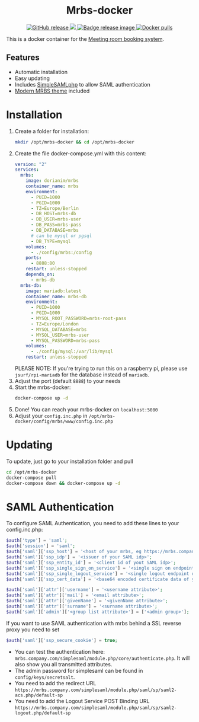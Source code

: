 <h1 align="center">
    Mrbs-docker
</h1>

<p align="center">
    <a href="https://github.com/dorianim/mrbs-docker/releases/latest">
        <img src="https://img.shields.io/github/v/release/dorianim/mrbs-docker?logo=github&logoColor=white" alt="GitHub release"/>
    </a>
    <a href="https://www.gnu.org/licenses/agpl-3.0">
        <img src="https://img.shields.io/badge/License-AGPL%20v3-blue.svg" />
    </a>
    <a href="https://github.com/dorianim/mrbs-docker/actions/workflows/release.yml">
        <img src="https://github.com/dorianim/mrbs-docker/actions/workflows/release.yml/badge.svg" alt="Badge release image" />
    </a>
    <a href="https://hub.docker.com/r/dorianim/mrbs">
        <img src="https://img.shields.io/docker/pulls/dorianim/mrbs.svg" alt="Docker pulls" />
    </a>
</p>

This is a docker container for the [Meeting room booking system](https://github.com/meeting-room-booking-system/mrbs-code).

## Features

- Automatic installation
- Easy updating
- Includes [SimpleSAMLphp](SimpleSAMLphp) to allow SAML authentication
- [Modern MRBS theme](https://github.com/dorianim/modern-mrbs-theme) included

# Installation

1. Create a folder for installation:
   ```bash
   mkdir /opt/mrbs-docker && cd /opt/mrbs-docker
   ```
2. Create the file docker-compose.yml with this content:
   ```yaml
   version: "2"
   services:
     mrbs:
       image: dorianim/mrbs
       container_name: mrbs
       environment:
         - PUID=1000
         - PGID=1000
         - TZ=Europe/Berlin
         - DB_HOST=mrbs-db
         - DB_USER=mrbs-user
         - DB_PASS=mrbs-pass
         - DB_DATABASE=mrbs
         # can be mysql or pgsql
         - DB_TYPE=mysql
       volumes:
         - ./config/mrbs:/config
       ports:
         - 8888:80
       restart: unless-stopped
       depends_on:
         - mrbs-db
     mrbs-db:
       image: mariadb:latest
       container_name: mrbs-db
       environment:
         - PUID=1000
         - PGID=1000
         - MYSQL_ROOT_PASSWORD=mrbs-root-pass
         - TZ=Europe/London
         - MYSQL_DATABASE=mrbs
         - MYSQL_USER=mrbs-user
         - MYSQL_PASSWORD=mrbs-pass
       volumes:
         - ./config/mysql:/var/lib/mysql
       restart: unless-stopped
   ```
   PLEASE NOTE: If you're trying to run this on a raspberry pi, please use `jsurf/rpi-mariadb` for the database instead of `mariadb`.
3. Adjust the port (default `8888`) to your needs
4. Start the mrbs-docker:
   ```bash
   docker-compose up -d
   ```
5. Done! You can reach your mrbs-docker on `localhost:5080`
6. Adjust your `config.inc.php` in `/opt/mrbs-docker/config/mrbs/www/config.inc.php`

# Updating

To update, just go to your installation folder and pull

```bash
cd /opt/mrbs-docker
docker-compose pull
docker-compose down && docker-compose up -d
```

# SAML Authentication

To configure SAML Authentication, you need to add these lines to your config.inc.php:

```php
$auth['type'] = 'saml';
$auth['session'] = 'saml';
$auth['saml']['ssp_host'] = '<host of your mrbs, eg https://mrbs.company.com/, with a trailing slash>';
$auth['saml']['ssp_idp'] = '<issuer of your SAML idp>';
$auth['saml']['ssp_entity_id'] = '<client id of yout SAML idp>';
$auth['saml']['ssp_single_sign_on_service'] = '<single sign on endpoint of your SAML idp>';
$auth['saml']['ssp_single_logout_service'] = '<single logout endpoint of your SAML idp>';
$auth['saml']['ssp_cert_data'] = '<base64 encoded certificate data of your SAML idp>';

$auth['saml']['attr']['username'] = '<username attribute>';
$auth['saml']['attr']['mail'] = '<email attribute>';
$auth['saml']['attr']['givenName'] = '<givenName attribute>';
$auth['saml']['attr']['surname'] = '<surname attribute>';
$auth['saml']['admin']['<group list attribute>'] = ['<admin group>'];
```

If you want to use SAML authentication with mrbs behind a SSL reverse proxy you need to set
```php
$auth['saml']['ssp_secure_cookie'] = true;
```

- You can test the authentication here: `mrbs.company.com/simplesaml/module.php/core/authenticate.php`. It will also show you all transmitted attributes.
- The admin password for simplesaml can be found in `config/keys/secretsalt`.
- You need to add the redirect URL `https://mrbs.company.com/simplesaml/module.php/saml/sp/saml2-acs.php/default-sp`
- You need to add the Logout Service POST Binding URL `https://mrbs.company.com/simplesaml/module.php/saml/sp/saml2-logout.php/default-sp`
